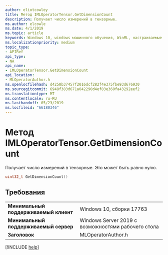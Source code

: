 ```yaml
---
author: eliotcowley
title: Метод IMLOperatorTensor.GetDimensionCount
description: Получает число измерений в тензорные.
ms.author: elcowle
ms.date: 4/1/2019
ms.topic: article
keywords: Windows 10, windows машинного обучения, WinML, настраиваемые операторы, GetDimensionCount
ms.localizationpriority: medium
topic_type:
- APIRef
api_type:
- NA
api_name:
- IMLOperatorTensor.GetDimensionCount
api_location:
- MLOperatorAuthor.h
ms.openlocfilehash: d4250b37457f2016dcf282f4e375fbe93d676930
ms.sourcegitcommit: 6948f383d671a042290d4ef83e360fa43292eef2
ms.translationtype: MT
ms.contentlocale: ru-RU
ms.lasthandoff: 05/23/2019
ms.locfileid: "66180346"
---
```

# <a name="imloperatortensorgetdimensioncount-method"></a>Метод IMLOperatorTensor.GetDimensionCount

Получает число измерений в тензорные.  Это может быть равно нулю.

```cpp
uint32_t GetDimensionCount()
```

## <a name="requirements"></a>Требования

| | |
|-|-|
| **Минимальный поддерживаемый клиент** | Windows 10, сборки 17763 |
| **Минимальный поддерживаемый сервер** | Windows Server 2019 с возможностями рабочего стола |
| **Заголовок** | MLOperatorAuthor.h |

[!INCLUDE [help](../../includes/get-help.md)]
